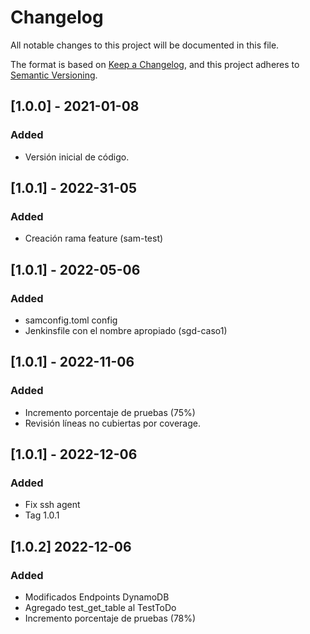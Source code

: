 # Changelog
All notable changes to this project will be documented in this file.

The format is based on [Keep a Changelog](https://keepachangelog.com/en/1.0.0/),
and this project adheres to [Semantic Versioning](https://semver.org/spec/v2.0.0.html).

## [1.0.0] - 2021-01-08
### Added
- Versión inicial de código.

## [1.0.1] - 2022-31-05
### Added
- Creación rama feature (sam-test)

## [1.0.1] - 2022-05-06
### Added 
- samconfig.toml config
- Jenkinsfile con el nombre apropiado (sgd-caso1)

## [1.0.1] - 2022-11-06
### Added

- Incremento porcentaje de pruebas (75%)
- Revisión líneas no cubiertas por coverage.

## [1.0.1] - 2022-12-06
### Added

- Fix ssh agent
- Tag 1.0.1

## [1.0.2] 2022-12-06
### Added

- Modificados Endpoints DynamoDB
- Agregado test_get_table al TestToDo
- Incremento porcentaje de pruebas (78%)